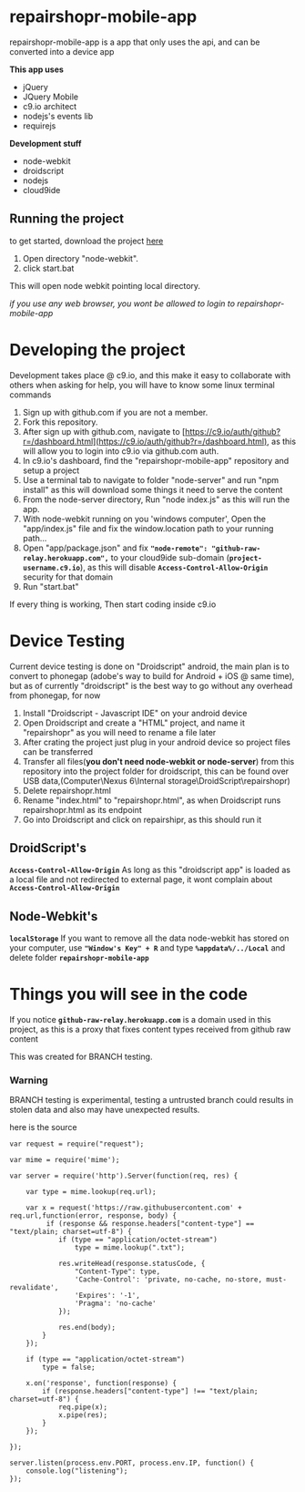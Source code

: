 # repairshopr-mobile-app
repairshopr-mobile-app is a app that only uses the api, and can be converted into a device app

__This app uses__
*  jQuery
*  JQuery Mobile
*  c9.io architect
*  nodejs's events lib
*  requirejs

__Development stuff__
*  node-webkit
*  droidscript
*  nodejs
*  cloud9ide

Running the project
---

to get started, download the project [here](https://github.com/bmatusiak/repairshopr-mobile-app/archive/master.zip)

1. Open directory "node-webkit".
2. click start.bat

This will open node webkit pointing local directory.

*if you use any web browser, you wont be allowed to login to repairshopr-mobile-app*

# Developing the project

Development takes place @ c9.io, and this make it easy to collaborate with others when asking for help, you will have to know some linux terminal commands

1. Sign up with github.com if you are not a member.
2. Fork this repository.
3. After sign up with github.com, navigate to [https://c9.io/auth/github?r=/dashboard.html](https://c9.io/auth/github?r=/dashboard.html), as this will allow you to login into c9.io via github.com auth.
4. In c9.io's dashboard, find the "repairshopr-mobile-app" repository and setup a project
5. Use a terminal tab to navigate to folder "node-server" and run "npm install" as this will download some things it need to serve the content
6. From the node-server directory, Run "node index.js" as this will run the app.
7. With node-webkit running on you 'windows computer', Open the "app/index.js" file and fix the window.location path to your running path... 
8. Open "app/package.json" and fix __`"node-remote": "github-raw-relay.herokuapp.com",`__ to your cloud9ide sub-domain (__`project-username.c9.io`__), as this will disable __`Access-Control-Allow-Origin`__ security for that domain
9. Run "start.bat" 

If every thing is working, Then start coding inside c9.io

# Device Testing

Current device testing is done on "Droidscript" android,
the main plan is to convert to phonegap (adobe's way to build for Android + iOS @ same time),
but as of currently "droidscript" is the best way to go without any overhead from phonegap, for now

1. Install "Droidscript - Javascript IDE" on your android device
2. Open Droidscript and create a "HTML" project, and name it "repairshopr" as you will need to rename a file later
3. After crating the project just plug in your android device so project files can be transferred
4. Transfer all files(__you don't need node-webkit or node-server__) from this repository into the project folder for droidscript, this can be found over USB data,(Computer\Nexus 6\Internal storage\DroidScript\repairshopr)
5. Delete repairshopr.html
5. Rename "index.html" to "repairshopr.html", as when Droidscript runs repairshopr.html as its endpoint
6. Go into Droidscript and click on repairshipr, as this should run it

## DroidScript's 

__`Access-Control-Allow-Origin`__
As long as this "droidscript app" is loaded as a local file and not redirected to external page, it wont complain about __`Access-Control-Allow-Origin`__

## Node-Webkit's

__`localStorage`__
If you want to remove all the data node-webkit has stored on your computer, use __`"Window's Key" + R`__ and type __`%appdata%/../Local`__ and delete folder __`repairshopr-mobile-app`__

# Things you will see in the code

If you notice __`github-raw-relay.herokuapp.com`__ is a domain used in this project, as this is a proxy that fixes content types received from github raw content

This was created for BRANCH testing. 

### Warning
BRANCH testing is experimental, testing a untrusted branch could results in stolen data and also may have unexpected results.

here is the source
```
var request = require("request");

var mime = require('mime');

var server = require('http').Server(function(req, res) {

    var type = mime.lookup(req.url);

    var x = request('https://raw.githubusercontent.com' + req.url,function(error, response, body) {
         if (response && response.headers["content-type"] == "text/plain; charset=utf-8") {
            if (type == "application/octet-stream")
                type = mime.lookup(".txt");
                
            res.writeHead(response.statusCode, {
                "Content-Type": type,
                'Cache-Control': 'private, no-cache, no-store, must-revalidate',
                'Expires': '-1',
                'Pragma': 'no-cache'
            });

            res.end(body);
        }
    });

    if (type == "application/octet-stream")
        type = false;

    x.on('response', function(response) {
        if (response.headers["content-type"] !== "text/plain; charset=utf-8") {
            req.pipe(x);
            x.pipe(res);
        }
    });

});

server.listen(process.env.PORT, process.env.IP, function() {
    console.log("listening");
});
```




